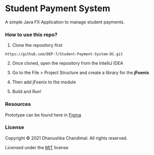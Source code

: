 # Student Payment System

A simple Java FX Application to manage student payments.

### How to use this repo?

1. Clone the repository first

``https://github.com/DEP-7/Student-Payment-System-DC.git``

2. Once cloned, open the repository from the IntelliJ IDEA

3. Go to the File > Project Structure and create a library for the **jFoenix**

4. Then add jFoenix to the module

5. Build and Run!

### Resources

Prototype can be found here
in [Figma](https://www.figma.com/file/bhdvUqGNgqjJvGIHqNmmia/Chandimal---Student-Payment-System?node-id=1%3A5814)

### License

Copyright &copy; 2021 Dhanushka Chandimal. All rights reserved.

Licensed under the [MIT](LICENSE) license
